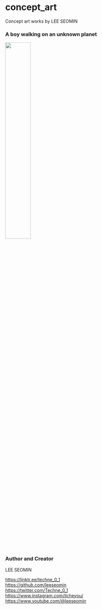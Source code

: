 # concept_art
Concept art works by LEE SEOMIN 



### A boy walking on an unknown planet

 <img src="https://github.com/leeseomin/concept_art/blob/main/art/A%20boy%20walking%20on%20an%20unknown%20planet.png" width="40%">    
 
 <br/><br/>  




### Author and Creator
 
 LEE SEOMIN
 
 https://linktr.ee/techne_0_1
   <br/> 
 https://github.com/leeseomin 
  <br/> 
 https://twitter.com/Techne_0_1
  <br/>
https://www.instagram.com/ilcheyou/  
 https://www.youtube.com/@leeseomin
